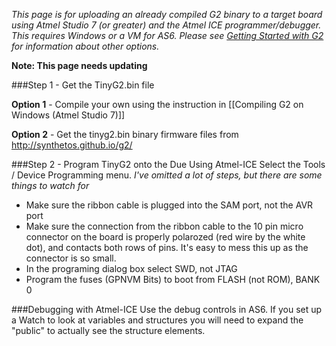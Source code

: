_This page is for uploading an already compiled G2 binary to a target board using Atmel Studio 7 (or greater) and the Atmel ICE programmer/debugger. This requires Windows or a VM for AS6. Please see [Getting Started with G2](Getting-Started-with-G2) for information about other options._

**Note: This page needs updating**

###Step 1 - Get the TinyG2.bin file

**Option 1** - Compile your own using the instruction in [[Compiling G2 on Windows (Atmel Studio 7)]]

**Option 2** - Get the tinyg2.bin binary firmware files from http://synthetos.github.io/g2/

###Step 2 - Program TinyG2 onto the Due Using Atmel-ICE
Select the Tools / Device Programming menu. 
_I've omitted a lot of steps, but there are some things to watch for_
* Make sure the ribbon cable is plugged into the SAM port, not the AVR port
* Make sure the connection from the ribbon cable to the 10 pin micro connector on the board is properly polarozed (red wire by the white dot), and contacts both rows of pins. It's easy to mess this up as the connector is so small.
* In the programing dialog box select SWD, not JTAG
* Program the fuses (GPNVM Bits) to boot from FLASH (not ROM), BANK 0

###Debugging with Atmel-ICE
Use the debug controls in AS6. If you set up a Watch to look at variables and structures you will need to expand the "public" to actually see the structure elements.
